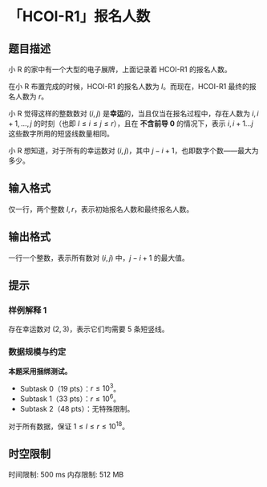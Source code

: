# 「HCOI-R1」报名人数

## 题目描述

小 R 的家中有一个大型的电子展牌，上面记录着 HCOI-R1 的报名人数。

在小 R 布置完成的时候，HCOI-R1 的报名人数为 $l$。而现在，HCOI-R1 最终的报名人数为 $r$。

小 R 觉得这样的整数数对 $(i, j)$ 是**幸运**的，当且仅当在报名过程中，存在人数为 $i, i + 1, \dots, j$ 的时刻（也即 $l \leq i \leq j \leq r$），且在 **不含前导 $\bm 0$** 的情况下，表示 $i, i + 1 \dots j$ 这些数字所用的短竖线数量相同。

小 R 想知道，对于所有的幸运数对 $(i, j)$，其中 $j - i + 1$，也即数字个数——最大为多少。

## 输入格式

仅一行，两个整数 $l, r$，表示初始报名人数和最终报名人数。

## 输出格式

一行一个整数，表示所有数对 $(i, j)$ 中，$j - i + 1$ 的最大值。

## 提示

### 样例解释 1

存在幸运数对 $(2, 3)$，表示它们均需要 $5$ 条短竖线。

### 数据规模与约定

**本题采用捆绑测试。**

+ Subtask 0（19 pts）：$r \leq 10^3$。
+ Subtask 1（33 pts）：$r \leq 10^6$。
+ Subtask 2（48 pts）：无特殊限制。

对于所有数据，保证 $1 \leq l \leq r \leq 10^{18}$。

## 时空限制

时间限制: 500 ms
内存限制: 512 MB
